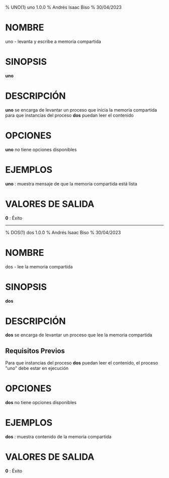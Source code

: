 % UNO(1) uno 1.0.0
% Andrés Isaac Biso
% 30/04/2023

# NOMBRE
uno - levanta y escribe a memoria compartida

# SINOPSIS
**uno**

# DESCRIPCIÓN
**uno** se encarga de levantar un proceso que inicia la memoria compartida para
que instancias del proceso **dos** puedan leer el contenido

# OPCIONES
**uno** no tiene opciones disponibles

# EJEMPLOS
**uno**
: muestra mensaje de que la memoria compartida está lista

# VALORES DE SALIDA
**0**
: Éxito

---

% DOS(1) dos 1.0.0
% Andrés Isaac Biso
% 30/04/2023

# NOMBRE
dos - lee la memoria compartida

# SINOPSIS
**dos**

# DESCRIPCIÓN
**dos** se encarga de levantar un proceso que lee la memoria compartida

## Requisitos Previos
Para que instancias del proceso **dos** puedan leer el contenido, el proceso "uno"
debe estar en ejecución

# OPCIONES
**dos** no tiene opciones disponibles

# EJEMPLOS
**dos**
: muestra contenido de la memoria compartida

# VALORES DE SALIDA
**0**
: Éxito
